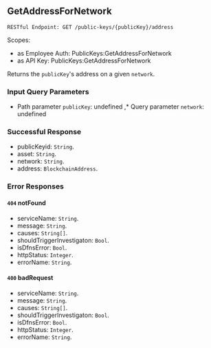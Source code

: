 
## GetAddressForNetwork
`RESTful Endpoint: GET /public-keys/{publicKey}/address`

Scopes:
 * as Employee Auth: PublicKeys:GetAddressForNetwork
 * as API Key: PublicKeys:GetAddressForNetwork

Returns the `publicKey`'s address on a given `network`.
### Input Query Parameters
* Path parameter `publicKey`: undefined ,* Query parameter `network`: undefined

### Successful Response
* publicKeyid: `String`. 
* asset: `String`. 
* network: `String`. 
* address: `BlockchainAddress`.
### Error Responses
#### `404` **notFound** 

* serviceName: `String`. 
* message: `String`. 
* causes: `String[]`. 
* shouldTriggerInvestigaton: `Bool`. 
* isDfnsError: `Bool`. 
* httpStatus: `Integer`. 
* errorName: `String`. 

#### `400` **badRequest** 

* serviceName: `String`. 
* message: `String`. 
* causes: `String[]`. 
* shouldTriggerInvestigaton: `Bool`. 
* isDfnsError: `Bool`. 
* httpStatus: `Integer`. 
* errorName: `String`.


